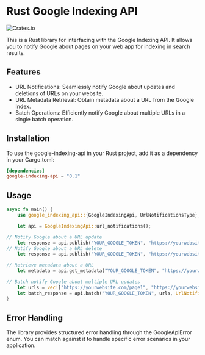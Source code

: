 # Rust Google Indexing API
![Crates.io](https://img.shields.io/crates/v/google_indexing_api?style=flat-square)

This is a Rust library for interfacing with the Google Indexing API. It allows you to notify Google about pages on your
web app for indexing in search results.

## Features

* URL Notifications: Seamlessly notify Google about updates and deletions of URLs on your website.
* URL Metadata Retrieval: Obtain metadata about a URL from the Google Index.
* Batch Operations: Efficiently notify Google about multiple URLs in a single batch operation.

## Installation

To use the google-indexing-api in your Rust project, add it as a dependency in your Cargo.toml:

```toml
[dependencies]
google-indexing-api = "0.1"  
```

## Usage

```rust
async fn main() {
    use google_indexing_api::{GoogleIndexingApi, UrlNotificationsType};

    let api = GoogleIndexingApi::url_notifications();

// Notify Google about a URL update
    let response = api.publish("YOUR_GOOGLE_TOKEN", "https://yourwebsite.com/page1", UrlNotificationsType::UPDATED).await;
// Notify Google about a URL delete
    let response = api.publish("YOUR_GOOGLE_TOKEN", "https://yourwebsite.com/page1", UrlNotificationsType::DELETED).await;

// Retrieve metadata about a URL
    let metadata = api.get_metadata("YOUR_GOOGLE_TOKEN", "https://yourwebsite.com/page1").await;

// Batch notify Google about multiple URL updates
    let urls = vec!["https://yourwebsite.com/page1", "https://yourwebsite.com/page2"];
    let batch_response = api.batch("YOUR_GOOGLE_TOKEN", urls, UrlNotificationsType::UPDATED).await;
}

```


## Error Handling
The library provides structured error handling through the GoogleApiError enum. You can match against it to handle specific error scenarios in your application.